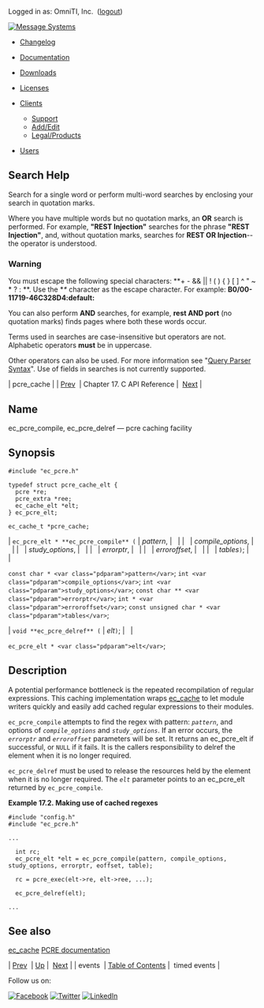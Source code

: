 Logged in as: OmniTI, Inc.  ([logout](https://support.messagesystems.com/logout.php))

[![Message Systems](https://support.messagesystems.com/images/ms-white205.png)](https://support.messagesystems.com/start.php) 

*   [Changelog](https://support.messagesystems.com/start.php?show=changelog)
*   [Documentation](https://support.messagesystems.com/docs/)
*   [Downloads](https://support.messagesystems.com/start.php)

*   [Licenses](https://support.messagesystems.com/license_summary.php)
*   <a href="">Clients</a>
    *   [Support](https://support.messagesystems.com/cs.php)
    *   [Add/Edit](https://support.messagesystems.com/edit_client.php)
    *   [Legal/Products](https://support.messagesystems.com/edit_products.php)
*   [Users](https://support.messagesystems.com/edit_customer.php)

## Search Help

Search for a single word or perform multi-word searches by enclosing your search in quotation marks.

Where you have multiple words but no quotation marks, an **OR** search is performed. For example, **"REST Injection"** searches for the phrase **"REST Injection"**, and, without quotation marks, searches for **REST OR Injection**--the operator is understood.

### Warning

You must escape the following special characters: **+ - && || ! ( ) { } [ ] ^ " ~ * ? : \**. Use the **\** character as the escape character. For example: **B0/00-11719-46C328D4\:default\:**

You can also perform **AND** searches, for example, **rest AND port** (no quotation marks) finds pages where both these words occur.

Terms used in searches are case-insensitive but operators are not. Alphabetic operators **must** be in uppercase.

Other operators can also be used. For more information see "[Query Parser Syntax](https://lucene.apache.org/core/old_versioned_docs/versions/3_0_0/queryparsersyntax.html)". Use of fields in searches is not currently supported.

| pcre_cache |
| [Prev](extending.C.ref.events.php)  | Chapter 17. C API Reference |  [Next](extending.C.ref.timed-events.php) |

<a name="extending.C.ref.pcre_cache"></a>
## Name

ec_pcre_compile, ec_pcre_delref — pcre caching facility

## Synopsis

```
#include "ec_pcre.h"

typedef struct pcre_cache_elt {
  pcre *re; 
  pcre_extra *ree;
  ec_cache_elt *elt;
} ec_pcre_elt;

ec_cache_t *pcre_cache;
```

| `ec_pcre_elt * **ec_pcre_compile** (` | <var class="pdparam">pattern</var>, |   |
|   | <var class="pdparam">compile_options</var>, |   |
|   | <var class="pdparam">study_options</var>, |   |
|   | <var class="pdparam">errorptr</var>, |   |
|   | <var class="pdparam">erroroffset</var>, |   |
|   | <var class="pdparam">tables</var>`)`; |   |

`const char * <var class="pdparam">pattern</var>`;
`int <var class="pdparam">compile_options</var>`;
`int <var class="pdparam">study_options</var>`;
`const char ** <var class="pdparam">errorptr</var>`;
`int * <var class="pdparam">erroroffset</var>`;
`const unsigned char * <var class="pdparam">tables</var>`;

| `void **ec_pcre_delref** (` | <var class="pdparam">elt</var>`)`; |   |

`ec_pcre_elt * <var class="pdparam">elt</var>`;<a name="idp16796000"></a>
## Description

A potential performance bottleneck is the repeated recompilation of regular expressions. This caching implementation wraps [ec_cache](extending.C.ref.ec_cache.php "ec_cache") to let module writers quickly and easily add cached regular expressions to their modules.

`ec_pcre_compile` attempts to find the regex with pattern: *`pattern`*, and options of *`compile_options`* and *`study_options`*. If an error occurs, the *`errorptr`* and *`erroroffset`* parameters will be set. It returns an ec_pcre_elt if successful, or `NULL` if it fails. It is the callers responsibility to delref the element when it is no longer required.

`ec_pcre_delref` must be used to release the resources held by the element when it is no longer required. The *`elt`* parameter points to an ec_pcre_elt returned by `ec_pcre_compile`.

<a name="idp16803824"></a>

**Example 17.2. Making use of cached regexes**

```
#include "config.h"
#include "ec_pcre.h"

...

  int rc;
  ec_pcre_elt *elt = ec_pcre_compile(pattern, compile_options, study_options, errorptr, eoffset, table);

  rc = pcre_exec(elt->re, elt->ree, ...);

  ec_pcre_delref(elt);

...
```

<a name="idp16806176"></a>
## See also

[ec_cache](extending.C.ref.ec_cache.php "ec_cache") [PCRE documentation](http://www.pcre.org/pcre.txt)

| [Prev](extending.C.ref.events.php)  | [Up](extending.C.ref.php) |  [Next](extending.C.ref.timed-events.php) |
| events  | [Table of Contents](index.php) |  timed events |

Follow us on:

[![Facebook](https://support.messagesystems.com/images/icon-facebook.png)](http://www.facebook.com/messagesystems) [![Twitter](https://support.messagesystems.com/images/icon-twitter.png)](http://twitter.com/#!/MessageSystems) [![LinkedIn](https://support.messagesystems.com/images/icon-linkedin.png)](http://www.linkedin.com/company/message-systems)